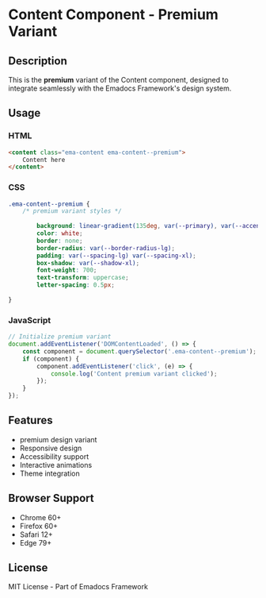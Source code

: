 # Content Component - Premium Variant

## Description
This is the **premium** variant of the Content component, designed to integrate seamlessly with the Emadocs Framework's design system.

## Usage

### HTML
```html
<content class="ema-content ema-content--premium">
    Content here
</content>
```

### CSS
```css
.ema-content--premium {
    /* premium variant styles */
    
        background: linear-gradient(135deg, var(--primary), var(--accent));
        color: white;
        border: none;
        border-radius: var(--border-radius-lg);
        padding: var(--spacing-lg) var(--spacing-xl);
        box-shadow: var(--shadow-xl);
        font-weight: 700;
        text-transform: uppercase;
        letter-spacing: 0.5px;
    
}
```

### JavaScript
```javascript
// Initialize premium variant
document.addEventListener('DOMContentLoaded', () => {
    const component = document.querySelector('.ema-content--premium');
    if (component) {
        component.addEventListener('click', (e) => {
            console.log('Content premium variant clicked');
        });
    }
});
```

## Features
- premium design variant
- Responsive design
- Accessibility support
- Interactive animations
- Theme integration

## Browser Support
- Chrome 60+
- Firefox 60+
- Safari 12+
- Edge 79+

## License
MIT License - Part of Emadocs Framework
